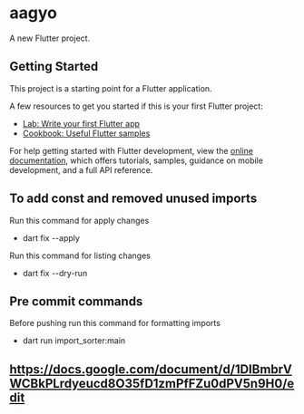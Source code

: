 # aagyo

A new Flutter project.

## Getting Started

This project is a starting point for a Flutter application.

A few resources to get you started if this is your first Flutter project:

- [Lab: Write your first Flutter app](https://docs.flutter.dev/get-started/codelab)
- [Cookbook: Useful Flutter samples](https://docs.flutter.dev/cookbook)

For help getting started with Flutter development, view the
[online documentation](https://docs.flutter.dev/), which offers tutorials,
samples, guidance on mobile development, and a full API reference.
## To add const and removed unused imports 
Run this command for apply changes
- dart fix --apply

Run this command for listing changes
- dart fix --dry-run

## Pre commit commands
Before pushing run this command for formatting imports
- dart run import_sorter:main

## https://docs.google.com/document/d/1DIBmbrVWCBkPLrdyeucd8O35fD1zmPfFZu0dPV5n9H0/edit